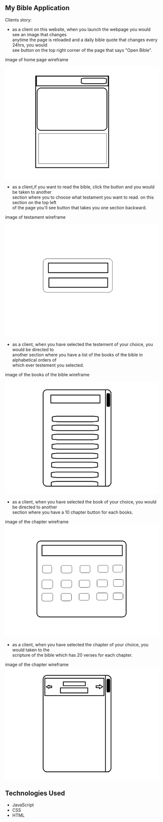 ## My Bible Application

Clients story:
* as a client on this website, when you launch the webpage you would see an image that changes<br> anytime the page is reloaded and a daily bible quote that  changes every 24hrs, you would<br> see button on the top right corner of the page that says "Open Bible".


image of home page wireframe

![image alt](./UI-UX/1home_UI.png)

* as a client,if you want to read the bible, click the button and you would be taken to another<br> section where you to choose what testament you want to read. on this section on the top left<br> of the page you'll see button that takes you one section backward.

image of testament wireframe

![image alt](./UI-UX/2OLD%20%26%20NEW%20Testament.png)

* as a client, when you have selected the testement of your choice, you would be directed to<br> another section where you have a list of the books of the bible in alphabetical orders of<br> which ever testement you selected.

image of the books of the bible wireframe

![image alt](./UI-UX/3testament%20lists%20-%20Copy.png)

* as a client, when you have selected the book of your choice, you would be directed to another<br> section where you have a 10 chapter button for each books.

image of the chapter wireframe
![image alt](./UI-UX/4chapters.png)

* as a client, when you have selected the chapter of your choice, you would taken to the<br> scripture of the bible which has 20 verses for each chapter.

image of the chapter wireframe
![image alt](./UI-UX/3testament%20lists.png)

## Technologies Used

* JavaScript
* CSS
* HTML

<!-- ctrl k and v is used to open readme live server -->
<!-- '-' or '*' is used to create bullet points -->
<!-- ![image alt](imageName.png) is used to add an image -->
<!-- to make a text bold you use **boldText** -->
<!-- to make a text italic you use *italicText* -->
<!-- to convert a text to link <this is now a link> -->
<!-- to add single line code `<div>hello world</div>` -->
<!-- to add multi line code 
```HTML (Initially this can be any type of code name e.g css or javaScript)
<div class="bible-nav">
    <div class="bible-logo">logo</div>
    <button class="bible-button">Open Bible</button>
</div>``` -->